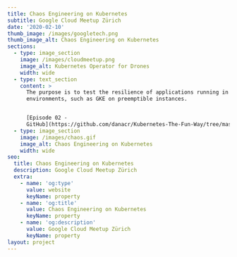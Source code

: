 ```yaml
---
title: Chaos Engineering on Kubernetes
subtitle: Google Cloud Meetup Zürich
date: '2020-02-10'
thumb_image: /images/googletech.png
thumb_image_alt: Chaos Engineering on Kubernetes
sections:
  - type: image_section
    image: /images/cloudmeetup.png
    image_alt: Kubernetes Operator for Drones
    width: wide
  - type: text_section
    content: >
      The purpose is to test the resilience of applications running in ephemeral
      environments, such as GKE on preemptible instances.


      [Episode 02 -
      GitHub](https://github.com/danacr/Kubernetes-The-Fun-Way/tree/master/02-kubernetes-operator-for-drones)
  - type: image_section
    image: /images/chaos.gif
    image_alt: Chaos Engineering on Kubernetes
    width: wide
seo:
  title: Chaos Engineering on Kubernetes
  description: Google Cloud Meetup Zürich
  extra:
    - name: 'og:type'
      value: website
      keyName: property
    - name: 'og:title'
      value: Chaos Engineering on Kubernetes
      keyName: property
    - name: 'og:description'
      value: Google Cloud Meetup Zürich
      keyName: property
layout: project
---
```

